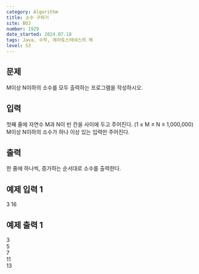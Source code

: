 ```yaml
---
category: Algorithm
title: 소수 구하기
site: BOJ
number: 1929
date_started: 2024.07.18
tags: Java, 수학, 에라토스테네스의 체
level: S3
---
```


## 문제

M이상 N이하의 소수를 모두 출력하는 프로그램을 작성하시오.

## 입력

첫째 줄에 자연수 M과 N이 빈 칸을 사이에 두고 주어진다. (1 ≤ M ≤ N ≤ 1,000,000) M이상 N이하의 소수가 하나 이상 있는 입력만 주어진다.

## 출력

한 줄에 하나씩, 증가하는 순서대로 소수를 출력한다.

## 예제 입력 1

3 16

## 예제 출력 1

3  
5  
7  
11  
13

